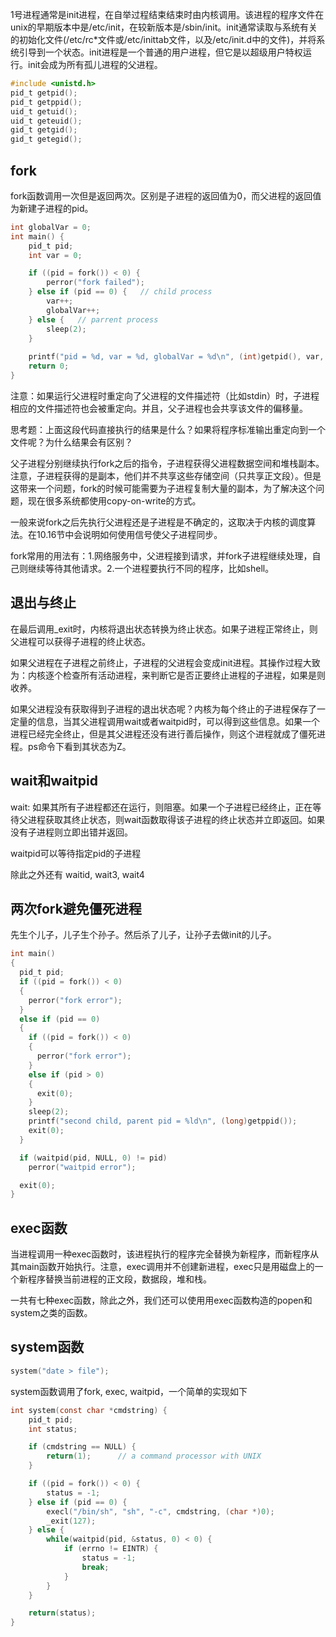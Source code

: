 1号进程通常是init进程，在自举过程结束结束时由内核调用。该进程的程序文件在unix的早期版本中是/etc/init，在较新版本是/sbin/init。init通常读取与系统有关的初始化文件(/etc/rc*文件或/etc/inittab文件，以及/etc/init.d中的文件)，并将系统引导到一个状态。init进程是一个普通的用户进程，但它是以超级用户特权运行。init会成为所有孤儿进程的父进程。

```c
#include <unistd.h>
pid_t getpid();
pid_t getppid();
uid_t getuid();
uid_t geteuid();
gid_t getgid();
gid_t getegid();
```

## fork
fork函数调用一次但是返回两次。区别是子进程的返回值为0，而父进程的返回值为新建子进程的pid。

```c
int globalVar = 0;
int main() {
    pid_t pid;
    int var = 0;

    if ((pid = fork()) < 0) {
        perror("fork failed");
    } else if (pid == 0) {   // child process
        var++;
        globalVar++;
    } else {   // parrent process
        sleep(2);
    }
    
    printf("pid = %d, var = %d, globalVar = %d\n", (int)getpid(), var, globalVar);
    return 0;
}
```

注意：如果运行父进程时重定向了父进程的文件描述符（比如stdin）时，子进程相应的文件描述符也会被重定向。并且，父子进程也会共享该文件的偏移量。

思考题：上面这段代码直接执行的结果是什么？如果将程序标准输出重定向到一个文件呢？为什么结果会有区别？

父子进程分别继续执行fork之后的指令，子进程获得父进程数据空间和堆栈副本。注意，子进程获得的是副本，他们并不共享这些存储空间（只共享正文段）。但是这带来一个问题，fork的时候可能需要为子进程复制大量的副本，为了解决这个问题，现在很多系统都使用copy-on-write的方式。

一般来说fork之后先执行父进程还是子进程是不确定的，这取决于内核的调度算法。在10.16节中会说明如何使用信号使父子进程同步。

fork常用的用法有：1.网络服务中，父进程接到请求，并fork子进程继续处理，自己则继续等待其他请求。2.一个进程要执行不同的程序，比如shell。

## 退出与终止
在最后调用_exit时，内核将退出状态转换为终止状态。如果子进程正常终止，则父进程可以获得子进程的终止状态。

如果父进程在子进程之前终止，子进程的父进程会变成init进程。其操作过程大致为：内核逐个检查所有活动进程，来判断它是否正要终止进程的子进程，如果是则收养。

如果父进程没有获取得到子进程的退出状态呢？内核为每个终止的子进程保存了一定量的信息，当其父进程调用wait或者waitpid时，可以得到这些信息。如果一个进程已经完全终止，但是其父进程还没有进行善后操作，则这个进程就成了僵死进程。ps命令下看到其状态为Z。

## wait和waitpid
wait: 如果其所有子进程都还在运行，则阻塞。如果一个子进程已经终止，正在等待父进程获取其终止状态，则wait函数取得该子进程的终止状态并立即返回。如果没有子进程则立即出错并返回。

waitpid可以等待指定pid的子进程

除此之外还有 waitid, wait3, wait4

## 两次fork避免僵死进程
先生个儿子，儿子生个孙子。然后杀了儿子，让孙子去做init的儿子。

```c
int main()
{
  pid_t pid;
  if ((pid = fork()) < 0)
  {
    perror("fork error");
  }
  else if (pid == 0)
  {
    if ((pid = fork()) < 0)
    {
      perror("fork error");
    }
    else if (pid > 0)
    {
      exit(0);
    }
    sleep(2);
    printf("second child, parent pid = %ld\n", (long)getppid());
    exit(0);
  }

  if (waitpid(pid, NULL, 0) != pid)
    perror("waitpid error");

  exit(0);
}
```

## exec函数
当进程调用一种exec函数时，该进程执行的程序完全替换为新程序，而新程序从其main函数开始执行。注意，exec调用并不创建新进程，exec只是用磁盘上的一个新程序替换当前进程的正文段，数据段，堆和栈。

一共有七种exec函数，除此之外，我们还可以使用用exec函数构造的popen和system之类的函数。

## system函数
```c
system("date > file");
```
system函数调用了fork, exec, waitpid，一个简单的实现如下


```c
int system(const char *cmdstring) {
    pid_t pid;
    int status;

    if (cmdstring == NULL) {
        return(1);      // a command processor with UNIX
    }

    if ((pid = fork()) < 0) {
        status = -1;
    } else if (pid == 0) {
        execl("/bin/sh", "sh", "-c", cmdstring, (char *)0);
        _exit(127);
    } else {
        while(waitpid(pid, &status, 0) < 0) {
            if (errno != EINTR) {
                status = -1;
                break;
            }
        }
    }

    return(status);
}
```

